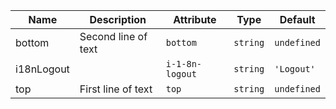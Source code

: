 | Name                                                                                                   | Description         | Attribute       | Type     | Default     |
| ------------------------------------------------------------------------------------------------------ | ------------------- | --------------- | -------- | ----------- |
| <div className="Api__Table"> <div>bottom</div> <div className="Api__Table Docs__Tags"></div></div>     | Second line of text | `bottom`        | `string` | `undefined` |
| <div className="Api__Table"> <div>i18nLogout</div> <div className="Api__Table Docs__Tags"></div></div> |                     | `i-1-8n-logout` | `string` | `'Logout'`  |
| <div className="Api__Table"> <div>top</div> <div className="Api__Table Docs__Tags"></div></div>        | First line of text  | `top`           | `string` | `undefined` |
